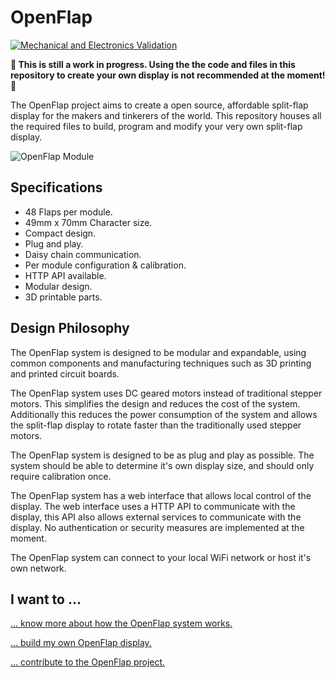 # OpenFlap

[![Mechanical and Electronics Validation](https://github.com/ToonVanEyck/OpenFlap/actions/workflows/ecad_mcad_ci.yml/badge.svg)](https://github.com/ToonVanEyck/OpenFlap/actions/workflows/ecad_mcad_ci.yml)

**🚨 This is still a work in progress. Using the the code and files in this repository to create your own display is not recommended at the moment! 🚨**

The OpenFlap project aims to create a open source, affordable split-flap display for the makers and tinkerers of the world.
This repository houses all the required files to build, program and modify your very own split-flap display. 

![OpenFlap Module](docs/images/OpenFlap.gif)

## Specifications

- 48 Flaps per module.
- 49mm x 70mm Character size.
- Compact design.
- Plug and play.
- Daisy chain communication.
- Per module configuration & calibration.
- HTTP API available.
- Modular design.
- 3D printable parts.

## Design Philosophy

The OpenFlap system is designed to be modular and expandable, using common components and manufacturing techniques such as 3D printing and printed circuit boards.

The OpenFlap system uses DC geared motors instead of traditional stepper motors. This simplifies the design and reduces the cost of the system. Additionally this reduces the power consumption of the system and allows the split-flap display to rotate faster than the traditionally used stepper motors. 

The OpenFlap system is designed to be as plug and play as possible. The system should be able to determine it's own display size, and should only require calibration once.

The OpenFlap system has a web interface that allows local control of the display. The web interface uses a HTTP API to communicate with the display, this API also allows external services to communicate with the display. No authentication or security measures are implemented at the moment.

The OpenFlap system can connect to your local WiFi network or host it's own network.

## I want to ...

[... know more about how the OpenFlap system works.](todo)

[... build my own OpenFlap display.](todo)

[... contribute to the OpenFlap project.](todo)
